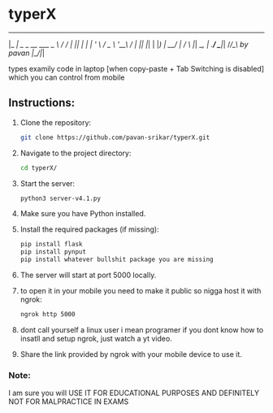 # typerX
 _____                    __  __
|_   _|   _ _ __   ___ _ _\ \/ /
  | || | | | '_ \ / _ \ '__\  / 
  | || |_| | |_) |  __/ |  /  \ 
  |_| \__, | .__/ \___|_| /_/\_\ by pavan 
      |___/|_|                  

types examily code in laptop [when copy-paste + Tab Switching is disabled] which you can control from mobile

## Instructions:

1. Clone the repository:
    ```sh
    git clone https://github.com/pavan-srikar/typerX.git
    ```

2. Navigate to the project directory:
    ```sh
    cd typerX/
    ```

3. Start the server:
    ```sh
    python3 server-v4.1.py
    ```

4. Make sure you have Python installed.

5. Install the required packages (if missing):
    ```sh
    pip install flask
    pip install pynput
    pip install whatever bullshit package you are missing
    ```

6. The server will start at port 5000 locally.

7. to open it in your mobile you need to make it public so nigga host it with ngrok:
    ```sh
    ngrok http 5000
    ```

8. dont call yourself a linux user i mean programer if you dont know how to insatll and setup ngrok, just watch a yt video.

9. Share the link provided by ngrok with your mobile device to use it.

### Note:

I am sure you will USE IT FOR EDUCATIONAL PURPOSES AND DEFINITELY NOT FOR MALPRACTICE IN EXAMS
